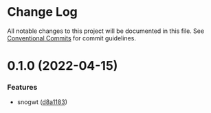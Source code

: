 # Change Log

All notable changes to this project will be documented in this file.
See [Conventional Commits](https://conventionalcommits.org) for commit guidelines.

# 0.1.0 (2022-04-15)


### Features

* snogwt ([d8a1183](https://github.com/snomiao/js/commit/d8a1183b3755b242c44996f574024a0282ab21da))
